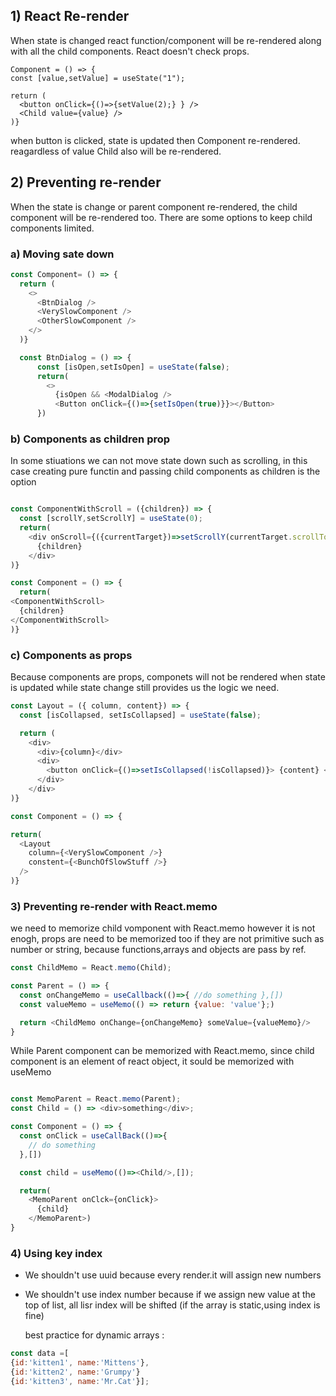 ## 1) React Re-render

When state is changed react function/component will be re-rendered along with all the child components.
React doesn't check props.

```javascriptconst
Component = () => {
const [value,setValue] = useState("1");

return (
  <button onClick={()=>{setValue(2);} } />
  <Child value={value} />
)}
```
when button is clicked, state is updated then Component re-rendered. reagardless of value Child also will be re-rendered.

## 2) Preventing re-render

When the state is change or parent component re-rendered, the child component will be re-rendered too. There are some options to keep child components limited.

### a) Moving sate down

```javascript
const Component= () => {
  return (
    <>
      <BtnDialog />
      <VerySlowComponent />
      <OtherSlowComponent />
    </>
  )}

  const BtnDialog = () => {
      const [isOpen,setIsOpen] = useState(false);
      return(
        <>
          {isOpen && <ModalDialog />
          <Button onClick={()=>{setIsOpen(true)}}></Button>
      })

```

### b) Components as children prop

In some stiuations we can not move state down such as scrolling, in this case creating pure functin and passing child components as children is the option

```javascript

const ComponentWithScroll = ({children}) => {
  const [scrollY,setScrollY] = useState(0);
  return(
    <div onScroll={({currentTarget})=>setScrollY(currentTarget.scrollTop)}} >
      {children}
    </div>
)}

const Component = () => {
  return(
<ComponentWithScroll>
  {children}
</ComponentWithScroll>
)}
```

### c) Components as props

Because components are props, componets will not be rendered when state is updated while state change still provides us the logic we need.

```javascript
const Layout = ({ column, content}) => {
  const [isCollapsed, setIsCollapsed] = useState(false);

  return (
    <div>
      <div>{column}</div>
      <div>
        <button onClick={()=>setIsCollapsed(!isCollapsed)}> {content} </button>
      </div>
    </div>
)}

const Component = () => {

return(
  <Layout
    column={<VerySlowComponent />}
    constent={<BunchOfSlowStuff />}
  />
)}
```

### 3) Preventing re-render with React.memo

we need to memorize child vomponent with React.memo however it is not enogh, props are need to be memorized too if they are not primitive such as number or string, because functions,arrays and objects are pass by ref.

```javascript
const ChildMemo = React.memo(Child);

const Parent = () => {
  const onChangeMemo = useCallback(()=>{ //do something },[])
  const valueMemo = useMemo(() => return {value: 'value'};)

  return <ChildMemo onChange={onChangeMemo} someValue={valueMemo}/>
}
```

While Parent component can be memorized with React.memo, since child component is an element of react object, it sould be memorized with useMemo

```javascript

const MemoParent = React.memo(Parent);
const Child = () => <div>something</div>;

const Component = () => {
  const onClick = useCallBack(()=>{
    // do something
  },[])

  const child = useMemo(()=><Child/>,[]);

  return(
    <MemoParent onClck={onClick}>
      {child}
    </MemoParent>)
}
```

### 4) Using key index

- We shouldn't use uuid because every render.it will assign new numbers
- We shouldn't use index number because if we assign new value at the top of list, all lisr index will be shifted (if the array is static,using index is fine)

  best practice for dynamic arrays :

```javascript
const data =[
{id:'kitten1', name:'Mittens'},
{id:'kitten2', name:'Grumpy'}
{id:'kitten3', name:'Mr.Cat'}];
```




     
  
